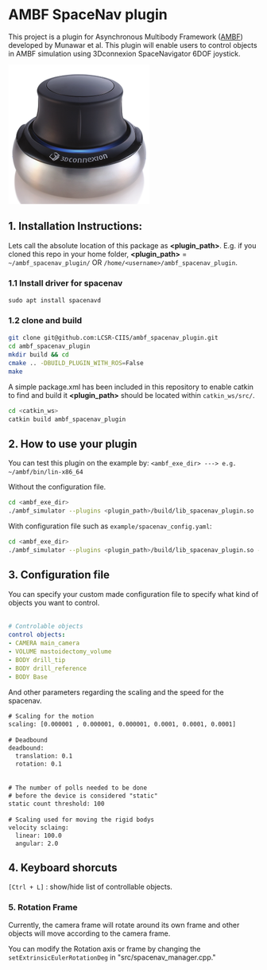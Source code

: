# AMBF SpaceNav plugin

This project is a plugin for Asynchronous Multibody Framework ([AMBF](https://github.com/WPI-AIM/ambf)) developed by Munawar et al. 
This plugin will enable users to  control objects in AMBF simulation using 3Dconnexion SpaceNavigator 6DOF joystick.

![SpaceNav_fig](/figs/spacenav.png)

## 1. Installation Instructions:
Lets call the absolute location of this package as **<plugin_path>**. E.g. if you cloned this repo in your home folder, **<plugin_path>** = `~/ambf_spacenav_plugin/` OR `/home/<username>/ambf_spacenav_plugin`.

### 1.1 Install driver for spacenav
```
sudo apt install spacenavd
```


### 1.2 clone and build 
```bash
git clone git@github.com:LCSR-CIIS/ambf_spacenav_plugin.git
cd ambf_spacenav_plugin
mkdir build && cd 
cmake .. -DBUILD_PLUGIN_WITH_ROS=False
make
```

A simple package.xml has been included in this repository to enable catkin to find and build it **<plugin_path>** should be located within `catkin_ws/src/`.
```bash
cd <catkin_ws>
catkin build ambf_spacenav_plugin
```

## 2. How to use your plugin
You can test this plugin on the example by:
`<ambf_exe_dir> ---> e.g. ~/ambf/bin/lin-x86_64`

Without the configuration file.
```bash
cd <ambf_exe_dir>
./ambf_simulator --plugins <plugin_path>/build/lib_spacenav_plugin.so
```

With configuration file such as `example/spacenav_config.yaml`:
```bash
cd <ambf_exe_dir>
./ambf_simulator --plugins <plugin_path>/build/lib_spacenav_plugin.so --spf <plugin_path>/example/spacenav_config.yaml
```

## 3. Configuration file
You can specify your custom made configuration file to specify what kind of objects you want to control.
```spacenav_config.yaml

# Controlable objects
control objects:
- CAMERA main_camera
- VOLUME mastoidectomy_volume
- BODY drill_tip
- BODY drill_reference
- BODY Base
```

And other parameters regarding the scaling and the speed for the spacenav.
```
# Scaling for the motion
scaling: [0.000001 , 0.000001, 0.000001, 0.0001, 0.0001, 0.0001]

# Deadbound
deadbound:
  translation: 0.1
  rotation: 0.1


# The number of polls needed to be done 
# before the device is considered "static"
static count threshold: 100

# Scaling used for moving the rigid bodys
velocity sclaing:
  linear: 100.0
  angular: 2.0
```

## 4. Keyboard shorcuts
`[Ctrl + L]` : show/hide list of controllable objects.


### 5. Rotation Frame
Currently, the camera frame will rotate around its own frame and other objects will move according to the camera frame.

You can modify the Rotation axis or frame by changing the `setExtrinsicEulerRotationDeg` in "src/spacenav_manager.cpp."